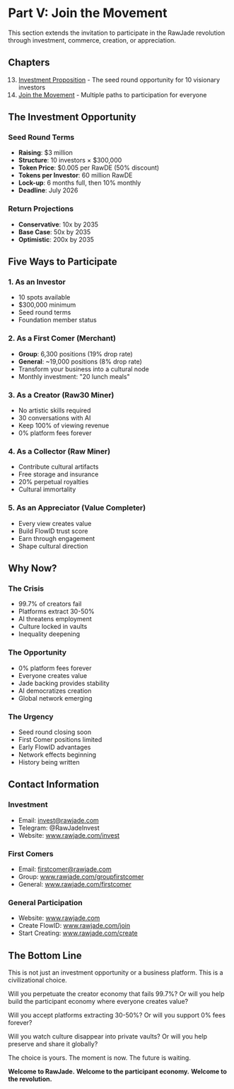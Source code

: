 ﻿# Part V: Join the Movement

This section extends the invitation to participate in the RawJade revolution through investment, commerce, creation, or appreciation.

## Chapters

13. [Investment Proposition](./chapter-13-investment.md) - The seed round opportunity for 10 visionary investors
14. [Join the Movement](./chapter-14-movement.md) - Multiple paths to participation for everyone

## The Investment Opportunity

### Seed Round Terms
- **Raising**: $3 million
- **Structure**: 10 investors × $300,000
- **Token Price**: $0.005 per RawDE (50% discount)
- **Tokens per Investor**: 60 million RawDE
- **Lock-up**: 6 months full, then 10% monthly
- **Deadline**: July 2026

### Return Projections
- **Conservative**: 10x by 2035
- **Base Case**: 50x by 2035
- **Optimistic**: 200x by 2035

## Five Ways to Participate

### 1. As an Investor
- 10 spots available
- $300,000 minimum
- Seed round terms
- Foundation member status

### 2. As a First Comer (Merchant)
- **Group**: 6,300 positions (19% drop rate)
- **General**: ~19,000 positions (8% drop rate)
- Transform your business into a cultural node
- Monthly investment: "20 lunch meals"

### 3. As a Creator (Raw30 Miner)
- No artistic skills required
- 30 conversations with AI
- Keep 100% of viewing revenue
- 0% platform fees forever

### 4. As a Collector (Raw Miner)
- Contribute cultural artifacts
- Free storage and insurance
- 20% perpetual royalties
- Cultural immortality

### 5. As an Appreciator (Value Completer)
- Every view creates value
- Build FlowID trust score
- Earn through engagement
- Shape cultural direction

## Why Now?

### The Crisis
- 99.7% of creators fail
- Platforms extract 30-50%
- AI threatens employment
- Culture locked in vaults
- Inequality deepening

### The Opportunity
- 0% platform fees forever
- Everyone creates value
- Jade backing provides stability
- AI democratizes creation
- Global network emerging

### The Urgency
- Seed round closing soon
- First Comer positions limited
- Early FlowID advantages
- Network effects beginning
- History being written

## Contact Information

### Investment
- Email: invest@rawjade.com
- Telegram: @RawJadeInvest
- Website: www.rawjade.com/invest

### First Comers
- Email: firstcomer@rawjade.com
- Group: www.rawjade.com/groupfirstcomer
- General: www.rawjade.com/firstcomer

### General Participation
- Website: www.rawjade.com
- Create FlowID: www.rawjade.com/join
- Start Creating: www.rawjade.com/create

## The Bottom Line

This is not just an investment opportunity or a business platform. This is a civilizational choice.

Will you perpetuate the creator economy that fails 99.7%? Or will you help build the participant economy where everyone creates value?

Will you accept platforms extracting 30-50%? Or will you support 0% fees forever?

Will you watch culture disappear into private vaults? Or will you help preserve and share it globally?

The choice is yours. The moment is now. The future is waiting.

**Welcome to RawJade.**
**Welcome to the participant economy.**
**Welcome to the revolution.**
